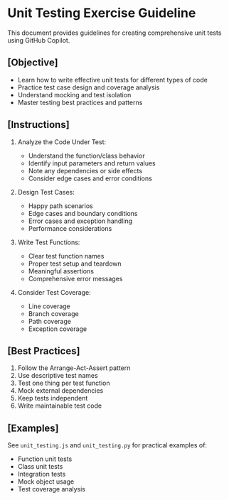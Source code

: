 # Unit Testing Exercise Guideline

This document provides guidelines for creating comprehensive unit tests using GitHub Copilot.

## [Objective]

- Learn how to write effective unit tests for different types of code
- Practice test case design and coverage analysis
- Understand mocking and test isolation
- Master testing best practices and patterns

## [Instructions]

1. Analyze the Code Under Test:

   - Understand the function/class behavior
   - Identify input parameters and return values
   - Note any dependencies or side effects
   - Consider edge cases and error conditions

2. Design Test Cases:

   - Happy path scenarios
   - Edge cases and boundary conditions
   - Error cases and exception handling
   - Performance considerations

3. Write Test Functions:

   - Clear test function names
   - Proper test setup and teardown
   - Meaningful assertions
   - Comprehensive error messages

4. Consider Test Coverage:
   - Line coverage
   - Branch coverage
   - Path coverage
   - Exception coverage

## [Best Practices]

1. Follow the Arrange-Act-Assert pattern
2. Use descriptive test names
3. Test one thing per test function
4. Mock external dependencies
5. Keep tests independent
6. Write maintainable test code

## [Examples]

See `unit_testing.js` and `unit_testing.py` for practical examples of:

- Function unit tests
- Class unit tests
- Integration tests
- Mock object usage
- Test coverage analysis
